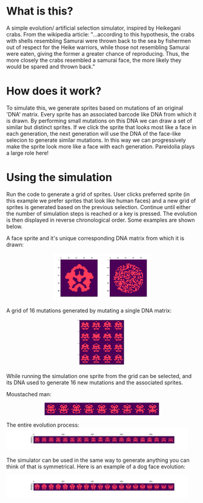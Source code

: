 # What is this?
A simple evolution/ artificial selection simulator, inspired by Heikegani crabs. 
From the wikipedia article:
"...according to this hypothesis, the crabs with shells resembling Samurai were thrown back to the sea by fishermen out of respect for the Heike warriors, while those not resembling Samurai were eaten, giving the former a greater chance of reproducing. 
Thus, the more closely the crabs resembled a samurai face, the more likely they would be spared and thrown back."

# How does it work?
To simulate this, we generate sprites based on mutations of an original 'DNA' matrix. Every sprite has an associated barcode like DNA from which it is drawn. By performing small mutations on this DNA we can draw a set of similar but distinct sprites. If we click the sprite that looks most like a face in each generation, the next generation will use the DNA of the face-like selecion to generate similar mutations. In this way we can progressively make the sprite look more like a face with each generation. Pareidolia plays a large role here!

# Using the simulation

Run the code to generate a grid of sprites. User clicks preferred sprite (in this example we prefer sprites that look like human faces) and a new grid of sprites is generated based on the previous selection. Continue until either the number of simulation steps is reached or a key is pressed. The evolution is then displayed in reverse chronological order.
Some examples are shown below.

A face sprite and it's unique corresponding DNA matrix from which it is drawn:

<p align="center">
<img src="https://github.com/scottgilmartin/Evolution_Simulator/blob/master/images/grumpfig.png" alt="alt text" width="25%" height="25%" class=center>
<img src="https://github.com/scottgilmartin/Evolution_Simulator/blob/master/images/grumpdnafig.png" alt="alt text" width="25%" height="25%" class=center></p>

A grid of 16 mutations generated by mutating a single DNA matrix:

<p align="center">
<img src="https://github.com/scottgilmartin/Evolution_Simulator/blob/master/images/grid.png" alt="alt text" width="25%" height="25%" class=center></p>

While running the simulation one sprite from the grid can be selected, and its DNA used to generate 16 new mutations and the associated sprites.

Moustached man:

<p align="center">
<img src="https://github.com/scottgilmartin/Evolution_Simulator/blob/master/images/2.png" alt="alt text" width="60%" height="50%"></p>

The entire evolution process:
<img src="https://github.com/scottgilmartin/Evolution_Simulator/blob/master/images/Mario.png" alt="alt text" width="95%" height="100%">

The simulator can be used in the same way to generate anything you can think of that is symmetrical. Here is an example of a dog face evolution:

<img src="https://github.com/scottgilmartin/Evolution_Simulator/blob/master/images/Dog_evolve.png" alt="alt text" width="95%" height="100%">

